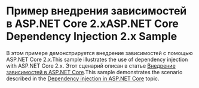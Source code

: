 # <a name="aspnet-core-dependency-injection-2x-sample"></a><span data-ttu-id="28df5-101">Пример внедрения зависимостей в ASP.NET Core 2.x</span><span class="sxs-lookup"><span data-stu-id="28df5-101">ASP.NET Core Dependency Injection 2.x Sample</span></span>

<span data-ttu-id="28df5-102">В этом примере демонстрируется внедрение зависимостей с помощью ASP.NET Core 2.x.</span><span class="sxs-lookup"><span data-stu-id="28df5-102">This sample illustrates the use of dependency injection with ASP.NET Core 2.x.</span></span> <span data-ttu-id="28df5-103">Этот сценарий описан в статье [Внедрение зависимостей в ASP.NET Core](https://docs.microsoft.com/aspnet/core/fundamentals/dependency-injection).</span><span class="sxs-lookup"><span data-stu-id="28df5-103">This sample demonstrates the scenario described in the [Dependency injection in ASP.NET Core](https://docs.microsoft.com/aspnet/core/fundamentals/dependency-injection) topic.</span></span>
